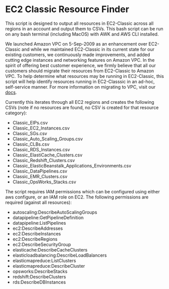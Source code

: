# EC2 Classic Resource Finder
This script is designed to output all resources in EC2-Classic across all regions in an account and output them to CSVs. This bash script can be run on any bash terminal (including MacOS) with AWK and AWS CLI installed. 

We launched Amazon VPC on 5-Sep-2009 as an enhancement over EC2-Classic and while we maintained EC2-Classic in its current state for our existing customers, we continuously made improvements, and added cutting edge instances and networking features on Amazon VPC. In the spirit of offering best customer experience, we firmly believe that all our customers should migrate their resources from EC2-Classic to Amazon VPC. To help determine what resources may be running in EC2-Classic, this script will help identify resources running in EC2-Classsic in an ad-hoc, self-service manner. For more information on migrating to VPC, visit our [docs](https://docs.aws.amazon.com/AWSEC2/latest/UserGuide/vpc-migrate.html).

Currently this iterates through all EC2 regions and creates the following CSVs (note if no resources are found, no CSV is created for that resource category):
* Classic_EIPs.csv
* Classic_EC2_Instances.csv
* Classic_SGs.csv
* Classic_Auto_Scaling_Groups.csv
* Classic_CLBs.csv 
* Classic_RDS_Instances.csv
* Classic_ElastiCache_Clusters.csv
* Classic_Redshift_Clusters.csv
* Classic_ElasticBeanstalk_Applications_Environments.csv
* Classic_DataPipelines.csv
* Classic_EMR_Clusters.csv
* Classic_OpsWorks_Stacks.csv


The script requires IAM permissions which can be configured using either aws configure, or an IAM role on EC2. The following permissions are required (against all resources):
* autoscaling:DescribeAutoScalingGroups
* datapipeline:GetPipelineDefinition
* datapipeline:ListPipelines
* ec2:DescribeAddresses
* ec2:DescribeInstances
* ec2:DescribeRegions
* ec2:DescribeSecurityGroup
* elasticache:DescribeCacheClusters
* elasticloadbalancing:DescribeLoadBalancers
* elasticmapreduce:ListClusters
* elasticmapreduce:DescribeCluster
* opsworks:DescribeStacks
* redshift:DescribeClusters
* rds:DescribeDBInstances
